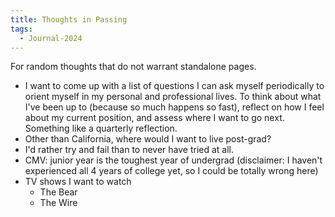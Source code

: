 ```yaml
---
title: Thoughts in Passing
tags:
  - Journal-2024
---
```

For random thoughts that do not warrant standalone pages.

- I want to come up with a list of questions I can ask myself periodically to orient myself in my personal and professional lives. To think about what I've been up to (because so much happens so fast), reflect on how I feel about my current position, and assess where I want to go next. Something like a quarterly reflection. 
- Other than California, where would I want to live post-grad? 
- I'd rather try and fail than to never have tried at all. 
- CMV: junior year is the toughest year of undergrad (disclaimer: I haven't experienced all 4 years of college yet, so I could be totally wrong here) 
- TV shows I want to watch
	- The Bear 
	- The Wire